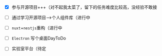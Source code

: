- [x] 参与开源项目+++（对不起我太菜了，留下的任务难度比较高，没经验不敢接

- [ ] 通过学习开源项目-->个人组件库（进行中

- [ ] `nuxt`+`nestjs`重构（进行中

- [ ] `Electron` 写个桌面DayToDo

- [ ] 实验室平台（待定




